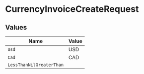 # CurrencyInvoiceCreateRequest


## Values

| Name                     | Value                    |
| ------------------------ | ------------------------ |
| `Usd`                    | USD                      |
| `Cad`                    | CAD                      |
| `LessThanNilGreaterThan` | <nil>                    |